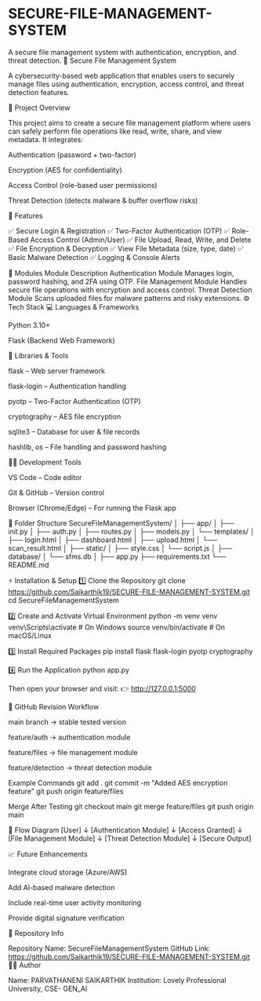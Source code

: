 # SECURE-FILE-MANAGEMENT-SYSTEM
A secure file management system with authentication, encryption, and threat detection.
🔐 Secure File Management System

A cybersecurity-based web application that enables users to securely manage files using authentication, encryption, access control, and threat detection features.

🧩 Project Overview

This project aims to create a secure file management platform where users can safely perform file operations like read, write, share, and view metadata. It integrates:

Authentication (password + two-factor)

Encryption (AES for confidentiality)

Access Control (role-based user permissions)

Threat Detection (detects malware & buffer overflow risks)

🚀 Features

✅ Secure Login & Registration ✅ Two-Factor Authentication (OTP) ✅ Role-Based Access Control (Admin/User) ✅ File Upload, Read, Write, and Delete ✅ File Encryption & Decryption ✅ View File Metadata (size, type, date) ✅ Basic Malware Detection ✅ Logging & Console Alerts

🧱 Modules Module Description Authentication Module Manages login, password hashing, and 2FA using OTP. File Management Module Handles secure file operations with encryption and access control. Threat Detection Module Scans uploaded files for malware patterns and risky extensions. ⚙ Tech Stack 💻 Languages & Frameworks

Python 3.10+

Flask (Backend Web Framework)

🧰 Libraries & Tools

flask – Web server framework

flask-login – Authentication handling

pyotp – Two-Factor Authentication (OTP)

cryptography – AES file encryption

sqlite3 – Database for user & file records

hashlib, os – File handling and password hashing

🧑‍💻 Development Tools

VS Code – Code editor

Git & GitHub – Version control

Browser (Chrome/Edge) – For running the Flask app

📂 Folder Structure SecureFileManagementSystem/ │ ├── app/ │ ├── init.py │ ├── auth.py │ ├── routes.py │ ├── models.py │ └── templates/ │ ├── login.html │ ├── dashboard.html │ ├── upload.html │ └── scan_result.html │ ├── static/ │ ├── style.css │ └── script.js │ ├── database/ │ └── sfms.db │ ├── app.py ├── requirements.txt └── README.md

⚡ Installation & Setup 1️⃣ Clone the Repository git clone https://github.com/Saikarthik19/SECURE-FILE-MANAGEMENT-SYSTEM.git cd SecureFileManagementSystem

2️⃣ Create and Activate Virtual Environment python -m venv venv venv\Scripts\activate # On Windows source venv/bin/activate # On macOS/Linux

3️⃣ Install Required Packages pip install flask flask-login pyotp cryptography

4️⃣ Run the Application python app.py

Then open your browser and visit: 👉 http://127.0.0.1:5000

🔄 GitHub Revision Workflow

main branch → stable tested version

feature/auth → authentication module

feature/files → file management module

feature/detection → threat detection module

Example Commands git add . git commit -m "Added AES encryption feature" git push origin feature/files

Merge After Testing git checkout main git merge feature/files git push origin main

🧠 Flow Diagram [User] ↓ [Authentication Module] ↓ [Access Granted] ↓ [File Management Module] ↓ [Threat Detection Module] ↓ [Secure Output]

📈 Future Enhancements

Integrate cloud storage (Azure/AWS)

Add AI-based malware detection

Include real-time user activity monitoring

Provide digital signature verification

🧾 Repository Info

Repository Name: SecureFileManagementSystem GitHub Link: https://github.com/Saikarthik19/SECURE-FILE-MANAGEMENT-SYSTEM.git
🧑‍🎓 Author

Name: PARVATHANENI SAIKARTHIK Institution: Lovely Professional University, CSE- GEN_AI
